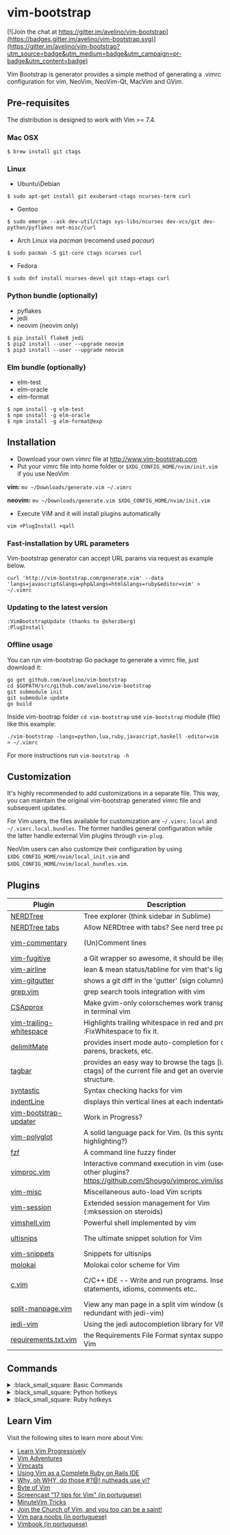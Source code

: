 # vim-bootstrap

[![Join the chat at https://gitter.im/avelino/vim-bootstrap](https://badges.gitter.im/avelino/vim-bootstrap.svg)](https://gitter.im/avelino/vim-bootstrap?utm_source=badge&utm_medium=badge&utm_campaign=pr-badge&utm_content=badge)

Vim Bootstrap is generator provides a simple method of generating a .vimrc configuration for vim, NeoVim, NeoVim-Qt, MacVim and GVim.

## Pre-requisites

The distribution is designed to work with Vim >= 7.4.

### Mac OSX

```
$ brew install git ctags
```

### Linux

* Ubuntu\Debian

```
$ sudo apt-get install git exuberant-ctags ncurses-term curl
```

* Gentoo
```
$ sudo emerge --ask dev-util/ctags sys-libs/ncurses dev-vcs/git dev-python/pyflakes net-misc/curl
```

* Arch Linux via *pacman* (recomend used *pacaur*)
```
$ sudo pacman -S git-core ctags ncurses curl
```
* Fedora

```
$ sudo dnf install ncurses-devel git ctags-etags curl
```

### Python bundle (optionally)

* pyflakes
* jedi
* neovim (neovim only) 

```
$ pip install flake8 jedi
$ pip2 install --user --upgrade neovim
$ pip3 install --user --upgrade neovim
```

### Elm bundle (optionally)

* elm-test
* elm-oracle
* elm-format

```
$ npm install -g elm-test
$ npm install -g elm-oracle
$ npm install -g elm-format@exp

```

## Installation

* Download your own vimrc file at http://www.vim-bootstrap.com
* Put your vimrc file into home folder or `$XDG_CONFIG_HOME/nvim/init.vim` if you use NeoVim

**vim:** `mv ~/Downloads/generate.vim ~/.vimrc`

**neovim:** `mv ~/Downloads/generate.vim $XDG_CONFIG_HOME/nvim/init.vim`

* Execute ViM and it will install plugins automatically
```
vim +PlugInstall +qall
```

### Fast-installation by URL parameters

Vim-bootstrap generator can accept URL params via request as example below.

    curl 'http://vim-bootstrap.com/generate.vim' --data 'langs=javascript&langs=php&langs=html&langs=ruby&editor=vim' > ~/.vimrc


### Updating to the latest version

    :VimBootstrapUpdate (thanks to @sherzberg)
    :PlugInstall


### Offline usage

You can run vim-bootstrap Go package to generate a vimrc file, just download it:

    go get github.com/avelino/vim-bootstrap
    cd $GOPATH/src/github.com/avelino/vim-bootstrap
    git submodule init
    git submodule update
    go build

Inside vim-bootrap folder `cd vim-bootstrap` use `vim-bootstrap` module (file) like this example:

    ./vim-bootstrap -langs=python,lua,ruby,javascript,haskell -editor=vim > ~/.vimrc

For more instructions run `vim-bootstrap -h`


## Customization

It's highly recommended to add customizations in a separate file. This way, you can maintain the original vim-bootstrap generated vimrc file and subsequent updates.

For Vim users, the files available for customization are `~/.vimrc.local` and `~/.vimrc.local.bundles`. The former handles general configuration while the latter handle external Vim plugins through `vim-plug`.

NeoVim users can also customize their configuration by using `$XDG_CONFIG_HOME/nvim/local_init.vim` and `$XDG_CONFIG_HOME/nvim/local_bundles.vim`.

## Plugins

Plugin | Description | Usage | Documentation
------------ | ------------- | ------------- | -------------
[NERDTree](https://github.com/scrooloose/nerdtree) | Tree explorer (think sidebar in Sublime) | F3 |
[NERDTree tabs](https://github.com/jistr/vim-nerdtree-tabs) | Allow NERDtree with tabs? See nerd tree page | | 
[vim-commentary](https://github.com/tpope/vim-commentary) | (Un)Comment lines | `gcc` (can do 3gcc to comment 3 lines) | 
[vim-fugitive](https://github.com/tpope/vim-fugitive) | a Git wrapper so awesome, it should be illegal | |
[vim-airline](https://github.com/vim-airline/vim-airline) | lean & mean status/tabline for vim that's light as air | |
[vim-gitgutter](https://github.com/airblade/vim-gitgutter) | shows a git diff in the 'gutter' (sign column) | |
[grep.vim](https://github.com/vim-scripts/grep.vim) | grep search tools integration with vim | :Grep <pattern> | 
[CSApprox](https://github.com/vim-scripts/CSApprox) | Make gvim-only colorschemes work transparently in terminal vim | |
[vim-trailing-whitespace](https://github.com/bronson/vim-trailing-whitespace) | Highlights trailing whitespace in red and provides :FixWhitespace to fix it.| :FixWhitespace |
[delimitMate](https://github.com/Raimondi/delimitMate) | provides insert mode auto-completion for quotes, parens, brackets, etc. | |
[tagbar](https://github.com/majutsushi/tagbar) | provides an easy way to browse the tags [i.e. ctags] of the current file and get an overview of its structure. | F4 |
[syntastic](https://github.com/vim-syntastic/syntastic) | Syntax checking hacks for vim | |
[indentLine](https://github.com/Yggdroot/indentLine) | displays thin vertical lines at each indentation level | |
[vim-bootstrap-updater](https://github.com/avelino/vim-bootstrap-updater) | Work in Progress? | |
[vim-polyglot](https://github.com/sheerun/vim-polyglot) | A solid language pack for Vim. (Is this syntax highlighting?) | |
[fzf](https://github.com/junegunn/fzf) | A command line fuzzy finder | |
[vimproc.vim](https://github.com/Shougo/vimproc.vim) | Interactive command execution in vim (used for other plugins? https://github.com/Shougo/vimproc.vim/issues/83) | |
[vim-misc](https://github.com/xolox/vim-misc) | Miscellaneous auto-load Vim scripts | |
[vim-session](https://github.com/xolox/vim-session) | Extended session management for Vim (:mksession on steroids) | :SaveSession [name], :OpenSession |
[vimshell.vim](https://github.com/Shougo/vimshell.vim) | Powerful shell implemented by vim | :VimShell | https://github.com/Shougo/vimshell.vim/blob/master/doc/vimshell.txt
[ultisnips](https://github.com/SirVer/ultisnips) | The ultimate snippet solution for Vim | tab to autocomplete and jump forward, ctrl+b to jump back | https://github.com/SirVer/ultisnips/blob/master/doc/UltiSnips.txt
[vim-snippets](https://github.com/honza/vim-snippets) | Snippets for ultisnips | |
[molokai](https://github.com/tomasr/molokai) | Molokai color scheme for Vim | |
[c.vim](https://github.com/vim-scripts/c.vim) | C/C++ IDE -- Write and run programs. Insert statements, idioms, comments etc.. | https://github.com/vim-scripts/c.vim/blob/master/doc/c-hotkeys.pdf
[split-manpage.vim](https://github.com/ludwig/split-manpage.vim) | View any man page in a split vim window (seems redundant with jedi-vim) | <Leader>+K while cursor is over a word |
[jedi-vim](https://github.com/davidhalter/jedi-vim) | Using the jedi autocompletion library for VIM | Ctrl+space |
[requirements.txt.vim](https://github.com/raimon49/requirements.txt.vim) | the Requirements File Format syntax support for Vim | |


## Commands
</summary>
<details>
<summary>:black_small_square: Basic Commands</summary>

Commands | Descriptions
--- | ---
`:cd <path>` | Open path */path*
<kbd>Ctrl</kbd><kbd>w</kbd>+<kbd>h</kbd><kbd>j</kbd><kbd>k</kbd><kbd>l</kbd> | Navigate via split panels
<kbd>Ctrl</kbd><kbd>w</kbd><kbd>w</kbd> | Alternative navigate vim split panels
<kbd>,</kbd><kbd>.</kbd> | Set path working directory
<kbd>,</kbd><kbd>w</kbd> or <kbd>,</kbd><kbd>x</kbd> | Next buffer navigate
<kbd>,</kbd><kbd>q</kbd> or <kbd>,</kbd><kbd>z</kbd> | previous buffer navigate
<kbd>shift</kbd><kbd>t</kbd> | Create a tab
<kbd>tab</kbd> | next tab navigate
<kbd>shift</kbd><kbd>tab</kbd> | previous tab navigate
<kbd>,</kbd><kbd>e</kbd> | Find and open files
<kbd>,</kbd><kbd>b</kbd> | Find file on buffer (open file)
<kbd>,</kbd><kbd>c</kbd> | Close active buffer (clone file)
<kbd>F2</kbd>  | Open tree navigate in actual opened file
<kbd>F3</kbd>  | Open/Close tree navigate files
<kbd>F4</kbd> | List all class and method, support for python, go, lua, ruby and php
<kbd>,</kbd><kbd>v</kbd> | Split vertical
<kbd>,</kbd><kbd>h</kbd> | Split horizontal
<kbd>,</kbd><kbd>f</kbd> | Search in the project
<kbd>,</kbd><kbd>o</kbd> | Open github file/line (website), if used git in **github**
<kbd>,</kbd><kbd>s</kbd><kbd>h</kbd> | Open shell.vim terminal inside Vim or NeoVim built-in terminal
<kbd>,</kbd><kbd>g</kbd><kbd>a</kbd> | Execute *git add* on current file
<kbd>,</kbd><kbd>g</kbd><kbd>c</kbd> | git commit (splits window to write commit message)
<kbd>,</kbd><kbd>g</kbd><kbd>s</kbd><kbd>h</kbd> | git push
<kbd>,</kbd><kbd>g</kbd><kbd>l</kbd><kbd>l</kbd> | git pull
<kbd>,</kbd><kbd>g</kbd><kbd>s</kbd> | git status
<kbd>,</kbd><kbd>g</kbd><kbd>b</kbd> | git blame
<kbd>,</kbd><kbd>g</kbd><kbd>d</kbd> | git diff
<kbd>,</kbd><kbd>g</kbd><kbd>r</kbd> | git remove
<kbd>,</kbd><kbd>s</kbd><kbd>o</kbd> | Open Session
<kbd>,</kbd><kbd>s</kbd><kbd>s</kbd> | Save Session
<kbd>,</kbd><kbd>s</kbd><kbd>d</kbd> | Delete Session
<kbd>,</kbd><kbd>s</kbd><kbd>c</kbd> | Close Session
<kbd>></kbd> | indent to right
<kbd><</kbd> | indent to left
<kbd>g</kbd><kbd>c</kbd> | Comment or uncomment lines that {motion} moves over
<kbd>Y</kbd><kbd>Y</kbd> | Copy to clipboard
<kbd>,</kbd><kbd>p</kbd> | Paste
<kbd>Ctrl</kbd><kbd>y</kbd> + <kbd>,</kbd> | Activate Emmet plugin
</details>

<details>
<summary>:black_small_square: Python hotkeys</summary>

Commands | Descriptions
--- | ---
`SHIFT+k` | Open documentation
`Control+Space` | Autocomplete
`,d` | Go to the Class/Method definition
`,r` | Rename object definition
`,n` | Show where command is usage
</details>

<details>
<summary>:black_small_square: Ruby hotkeys</summary>

Commands | Descriptions
------- | -------
`,a`        | Run all specs
`,l`        | Run last spec
`,t`        | Run current spec
`,rap`        | Add Parameter
`,rcpc`     | Inline Temp
`,rel`        | Convert Post Conditional
`,rec`        | Extract Constant          (visual selection)
`,rec`       | Extract to Let (Rspec)
`,relv`     | Extract Local Variable    (visual selection)
`,rrlv`     | Rename Local Variable     (visual selection/variable under the cursor)
`,rriv`     | Rename Instance Variable  (visual selection)
`,rem`      | Extract Method            (visual selection)

</details>

## Learn Vim

Visit the following sites to learn more about Vim:

* [Learn Vim Progressively](http://yannesposito.com/Scratch/en/blog/Learn-Vim-Progressively/)
* [Vim Adventures](http://vim-adventures.com/)
* [Vimcasts](http://vimcasts.org)
* [Using Vim as a Complete Ruby on Rails IDE](http://biodegradablegeek.com/2007/12/using-vim-as-a-complete-ruby-on-rails-ide/)
* [Why, oh WHY, do those #?@! nutheads use vi?](http://www.viemu.com/a-why-vi-vim.html)
* [Byte of Vim](http://www.swaroopch.com/notes/Vim)
* [Screencast "17 tips for Vim" (in portuguese)](http://blog.lucascaton.com.br/?p=1081)
* [MinuteVim Tricks](https://www.youtube.com/user/MinuteVimTricks)
* [Join the Church of Vim, and you too can be a saint!](http://www.avelino.xxx/2015/03/church-vim)
* [Vim para noobs (in portuguese)](https://woliveiras.com.br/vimparanoobs/)
* [Vimbook (in portuguese)](https://cassiobotaro.gitbooks.io/vimbook/content/)

